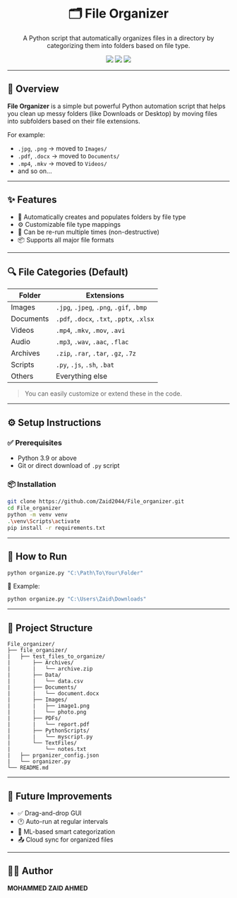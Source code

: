 <h1 align="center">🗂️ File Organizer</h1>
<p align="center">
  A Python script that automatically organizes files in a directory by categorizing them into folders based on file type.
</p>

<p align="center">
  <img src="https://img.shields.io/badge/Python-3776AB?style=flat&logo=python&logoColor=white"/>
  <img src="https://img.shields.io/badge/CLI-Tool-4CAF50?style=flat"/>
  <img src="https://img.shields.io/badge/Automation-%F0%9F%94%8C-blue?style=flat"/>
</p>

---

## 🧠 Overview

**File Organizer** is a simple but powerful Python automation script that helps you clean up messy folders (like Downloads or Desktop) by moving files into subfolders based on their file extensions.

For example:

* `.jpg`, `.png` → moved to `Images/`
* `.pdf`, `.docx` → moved to `Documents/`
* `.mp4`, `.mkv` → moved to `Videos/`
* and so on...

---

## ✨ Features

* 📂 Automatically creates and populates folders by file type
* ⚙️ Customizable file type mappings
* 🔁 Can be re-run multiple times (non-destructive)
* 📦 Supports all major file formats

---

## 🔍 File Categories (Default)

| Folder    | Extensions                                |
| --------- | ----------------------------------------- |
| Images    | `.jpg`, `.jpeg`, `.png`, `.gif`, `.bmp`   |
| Documents | `.pdf`, `.docx`, `.txt`, `.pptx`, `.xlsx` |
| Videos    | `.mp4`, `.mkv`, `.mov`, `.avi`            |
| Audio     | `.mp3`, `.wav`, `.aac`, `.flac`           |
| Archives  | `.zip`, `.rar`, `.tar`, `.gz`, `.7z`      |
| Scripts   | `.py`, `.js`, `.sh`, `.bat`               |
| Others    | Everything else                           |

> You can easily customize or extend these in the code.

---

## ⚙️ Setup Instructions

### ✅ Prerequisites

* Python 3.9 or above
* Git or direct download of `.py` script

### 📦 Installation

```bash
git clone https://github.com/Zaid2044/File_organizer.git
cd File_organizer
python -m venv venv
.\venv\Scripts\activate
pip install -r requirements.txt  
```

---

## 🚀 How to Run

```bash
python organize.py "C:\Path\To\Your\Folder"
```

📌 Example:

```bash
python organize.py "C:\Users\Zaid\Downloads"
```

---

## 📁 Project Structure

```
File_organizer/   
├── file_organizer/     
|   ├── test_files_to_organize/
|       ├── Archives/
|       |   └── archive.zip
|       ├── Data/
|       |   └── data.csv
|       ├── Documents/
|       |   └── document.docx
|       ├── Images/
|       |   ├── image1.png
|       |   └── photo.png
|       ├── PDFs/
|       |   └── report.pdf
|       ├── PythonScripts/
|       |   └── myscript.py
|       └── TextFiles/
|           └── notes.txt
|   ├── prganizer_config.json
|   └── organizer.py
└── README.md                   
```

---

## 🧩 Future Improvements

* ✅ Drag-and-drop GUI
* 🕐 Auto-run at regular intervals
* 🧠 ML-based smart categorization
* 📤 Cloud sync for organized files

---

## 🧑‍💻 Author

**MOHAMMED ZAID AHMED**
